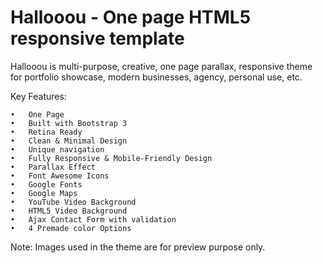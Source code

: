 # Hallooou - One page HTML5 responsive template

Hallooou is multi-purpose, creative, one page parallax, responsive theme for portfolio showcase, modern businesses, agency, personal use, etc.

Key Features:

	•	One Page
	•	Built with Bootstrap 3
	•	Retina Ready
	•	Clean & Minimal Design
	•	Unique navigation
	•	Fully Responsive & Mobile-Friendly Design
	•	Parallax Effect
	•	Font Awesome Icons
	•	Google Fonts
	•	Google Maps
	•	YouTube Video Background
	•	HTML5 Video Background
	•	Ajax Contact Form with validation
	•	4 Premade color Options


Note: Images used in the theme are for preview purpose only.
